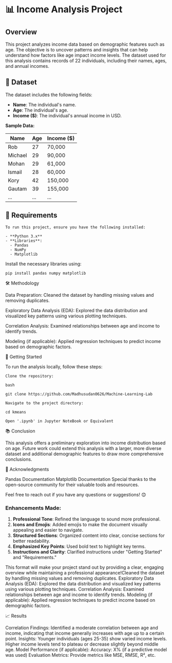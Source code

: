 # 📊 Income Analysis Project

## Overview
This project analyzes income data based on demographic features such as age. The objective is to uncover patterns and insights that can help understand how factors like age impact income levels. The dataset used for this analysis contains records of 22 individuals, including their names, ages, and annual incomes.

## 📁 Dataset
The dataset includes the following fields:

- **Name**: The individual's name.
- **Age**: The individual's age.
- **Income ($)**: The individual's annual income in USD.

**Sample Data:**

| Name     | Age | Income ($) |
|----------|-----|------------|
| Rob      | 27  | 70,000     |
| Michael  | 29  | 90,000     |
| Mohan    | 29  | 61,000     |
| Ismail   | 28  | 60,000     |
| Kory     | 42  | 150,000    |
| Gautam   | 39  | 155,000    |
| ...      | ... | ...        |

## 🔧 Requirements
    To run this project, ensure you have the following installed:

    - **Python 3.x**
    - **Libraries**: 
      - Pandas
      - NumPy
      - Matplotlib

Install the necessary libraries using:

```
pip install pandas numpy matplotlib
```
🛠️ Methodology

Data Preparation: Cleaned the dataset by handling missing values and removing duplicates.

Exploratory Data Analysis (EDA): Explored the data distribution and visualized key patterns using various      plotting techniques.

Correlation Analysis: Examined relationships between age and income to identify trends.

Modeling (if applicable): Applied regression techniques to predict income based on demographic factors.

🚀 Getting Started

To run the analysis locally, follow these steps:

    Clone the repository:

    bash

    git clone https://github.com/Madhusudan0626/Machine-Learning-Lab
    
    Navigate to the project directory:
    
    cd kmeans
    
    Open '.ipynb' in Jupyter NoteBook or Equivalent

📚 Conclusion

This analysis offers a preliminary exploration into income distribution based on age. Future work could        extend this analysis with a larger, more diverse dataset and additional demographic features to draw more      comprehensive conclusions.

🤝 Acknowledgments

Pandas Documentation
Matplotlib Documentation
Special thanks to the open-source community for their valuable tools and resources.

Feel free to reach out if you have any questions or suggestions! 😊

### Enhancements Made:

1. **Professional Tone**: Refined the language to sound more professional.
2. **Icons and Emojis**: Added emojis to make the document visually appealing and easier to navigate.
3. **Structured Sections**: Organized content into clear, concise sections for better readability.
4. **Emphasized Key Points**: Used bold text to highlight key terms.
5. **Instructions and Clarity**: Clarified instructions under "Getting Started" and "Requirements."

This format will make your project stand out by providing a clear, engaging overview while maintaining a       professional appearance!Cleaned the dataset by handling missing values and removing duplicates.
Exploratory Data Analysis (EDA): Explored the data distribution and visualized key patterns using              various plotting techniques.
Correlation Analysis: Examined relationships between age and income to identify trends.
Modeling (if applicable): Applied regression techniques to predict income based on demographic factors.

📈 Results

Correlation Findings: Identified a moderate correlation between age and income, indicating that income         generally increases with age up to a certain point.
Insights:
    Younger individuals (ages 25-35) show varied income levels.
    Higher income levels tend to plateau or decrease slightly beyond middle age.
Model Performance (if applicable):
    Accuracy: X% (if a predictive model was used)
    Evaluation Metrics: Provide metrics like MSE, RMSE, R², etc.
